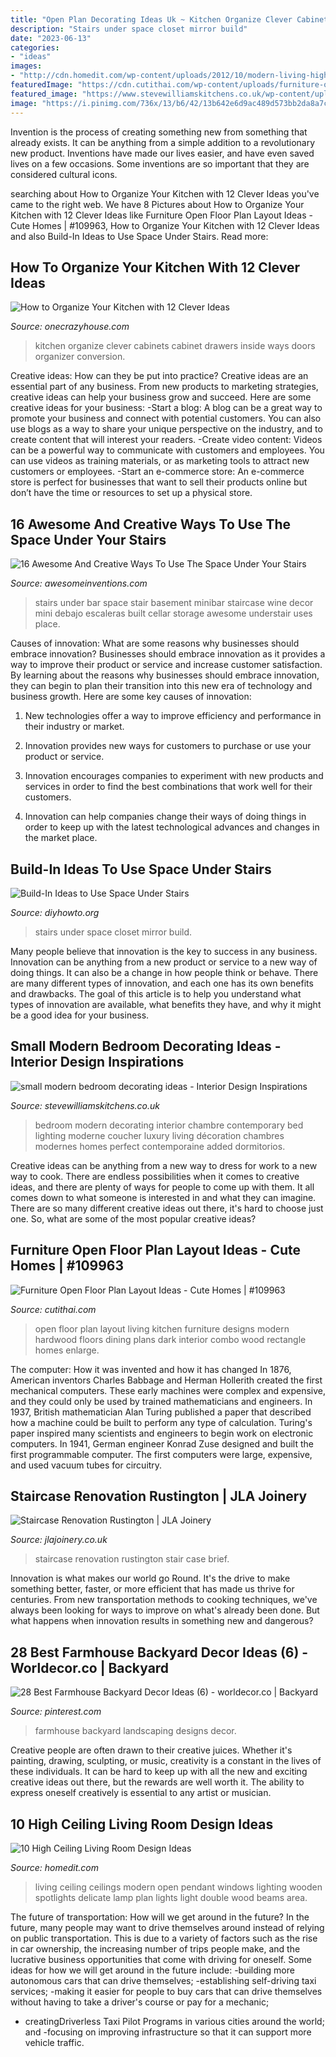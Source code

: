 ```yaml
---
title: "Open Plan Decorating Ideas Uk ~ Kitchen Organize Clever Cabinets Cabinet Drawers Inside Ways Doors Organizer Conversion"
description: "Stairs under space closet mirror build"
date: "2023-06-13"
categories:
- "ideas"
images:
- "http://cdn.homedit.com/wp-content/uploads/2012/10/modern-living-high-ceiling.jpg"
featuredImage: "https://cdn.cutithai.com/wp-content/uploads/furniture-open-floor-plan-layout-ideas_620575.jpg"
featured_image: "https://www.stevewilliamskitchens.co.uk/wp-content/uploads/2016/01/small-modern-bedroom-decorating-ideas.jpg"
image: "https://i.pinimg.com/736x/13/b6/42/13b642e6d9ac489d573bb2da8a7cdb41.jpg"
---
```



Invention is the process of creating something new from something that already exists. It can be anything from a simple addition to a revolutionary new product. Inventions have made our lives easier, and have even saved lives on a few occasions. Some inventions are so important that they are considered cultural icons.

	

		
searching about How to Organize Your Kitchen with 12 Clever Ideas you've came to the right web. We have 8 Pictures about How to Organize Your Kitchen with 12 Clever Ideas like Furniture Open Floor Plan Layout Ideas - Cute Homes | #109963, How to Organize Your Kitchen with 12 Clever Ideas and also Build-In Ideas to Use Space Under Stairs. Read more:
		
    
## How To Organize Your Kitchen With 12 Clever Ideas

<img loading=lazy src="https://cdn.onecrazyhouse.com/wp-content/uploads/2016/06/kitchen.jpg" onerror="this.onerror=null;this.src='https://tse4.mm.bing.net/th?id=OIP.kkwEJiJrKkG_vZJDbpZTYQHaKj&amp;pid=15.1';" alt="How to Organize Your Kitchen with 12 Clever Ideas">

_Source: onecrazyhouse.com_

>kitchen organize clever cabinets cabinet drawers inside ways doors organizer conversion. 

	

Creative ideas: How can they be put into practice?
Creative ideas are an essential part of any business. From new products to marketing strategies, creative ideas can help your business grow and succeed. Here are some creative ideas for your business: 
-Start a blog: A blog can be a great way to promote your business and connect with potential customers. You can also use blogs as a way to share your unique perspective on the industry, and to create content that will interest your readers. 
-Create video content: Videos can be a powerful way to communicate with customers and employees. You can use videos as training materials, or as marketing tools to attract new customers or employees. 
-Start an e-commerce store: An e-commerce store is perfect for businesses that want to sell their products online but don’t have the time or resources to set up a physical store.

    
## 16 Awesome And Creative Ways To Use The Space Under Your Stairs

<img loading=lazy src="http://www.awesomeinventions.com/wp-content/uploads/2015/01/stairs-minibar.jpg" onerror="this.onerror=null;this.src='https://tse3.mm.bing.net/th?id=OIP.hvNg0O7ngcwDwDSqDVu4GgHaHa&amp;pid=15.1';" alt="16 Awesome And Creative Ways To Use The Space Under Your Stairs">

_Source: awesomeinventions.com_

>stairs under bar space stair basement minibar staircase wine decor mini debajo escaleras built cellar storage awesome understair uses place. 

	

Causes of innovation: What are some reasons why businesses should embrace innovation?
Businesses should embrace innovation as it provides a way to improve their product or service and increase customer satisfaction. By learning about the reasons why businesses should embrace innovation, they can begin to plan their transition into this new era of technology and business growth. Here are some key causes of innovation:
1. New technologies offer a way to improve efficiency and performance in their industry or market.

2. Innovation provides new ways for customers to purchase or use your product or service.

3. Innovation encourages companies to experiment with new products and services in order to find the best combinations that work well for their customers.

4. Innovation can help companies change their ways of doing things in order to keep up with the latest technological advances and changes in the market place.


    
## Build-In Ideas To Use Space Under Stairs

<img loading=lazy src="http://www.diyhowto.org/wp-content/uploads/Under-the-Stairs-Mirror-Closet-20-Build-In-Ideas-to-Use-Space-Under-Stairs-DIYHowto.jpg" onerror="this.onerror=null;this.src='https://tse1.mm.bing.net/th?id=OIP.1XAMW79T4_wh-98fS4RoewHaJ8&amp;pid=15.1';" alt="Build-In Ideas to Use Space Under Stairs">

_Source: diyhowto.org_

>stairs under space closet mirror build. 

	

Many people believe that innovation is the key to success in any business. Innovation can be anything from a new product or service to a new way of doing things. It can also be a change in how people think or behave. There are many different types of innovation, and each one has its own benefits and drawbacks. The goal of this article is to help you understand what types of innovation are available, what benefits they have, and why it might be a good idea for your business.

    
## Small Modern Bedroom Decorating Ideas - Interior Design Inspirations

<img loading=lazy src="https://www.stevewilliamskitchens.co.uk/wp-content/uploads/2016/01/small-modern-bedroom-decorating-ideas.jpg" onerror="this.onerror=null;this.src='https://tse2.mm.bing.net/th?id=OIP.DV7jgaRY_S_w1FvylQOjsQHaFj&amp;pid=15.1';" alt="small modern bedroom decorating ideas - Interior Design Inspirations">

_Source: stevewilliamskitchens.co.uk_

>bedroom modern decorating interior chambre contemporary bed lighting moderne coucher luxury living décoration chambres modernes homes perfect contemporaine added dormitorios. 

	

Creative ideas can be anything from a new way to dress for work to a new way to cook. There are endless possibilities when it comes to creative ideas, and there are plenty of ways for people to come up with them. It all comes down to what someone is interested in and what they can imagine. There are so many different creative ideas out there, it's hard to choose just one. So, what are some of the most popular creative ideas?

    
## Furniture Open Floor Plan Layout Ideas - Cute Homes | #109963

<img loading=lazy src="https://cdn.cutithai.com/wp-content/uploads/furniture-open-floor-plan-layout-ideas_620575.jpg" onerror="this.onerror=null;this.src='https://tse4.mm.bing.net/th?id=OIP.IBnbsS7SDs33-hTS6BjULAHaE7&amp;pid=15.1';" alt="Furniture Open Floor Plan Layout Ideas - Cute Homes | #109963">

_Source: cutithai.com_

>open floor plan layout living kitchen furniture designs modern hardwood floors dining plans dark interior combo wood rectangle homes enlarge. 

	

The computer: How it was invented and how it has changed
In 1876, American inventors Charles Babbage and Herman Hollerith created the first mechanical computers. These early machines were complex and expensive, and they could only be used by trained mathematicians and engineers. In 1937, British mathematician Alan Turing published a paper that described how a machine could be built to perform any type of calculation. Turing's paper inspired many scientists and engineers to begin work on electronic computers. In 1941, German engineer Konrad Zuse designed and built the first programmable computer. The first computers were large, expensive, and used vacuum tubes for circuitry.

    
## Staircase Renovation Rustington | JLA Joinery

<img loading=lazy src="https://jlajoinery.co.uk/wp-content/uploads/2020/10/DSC_0112-min.jpg" onerror="this.onerror=null;this.src='https://tse3.mm.bing.net/th?id=OIP.sWUJYu1_jlz82BaypV1fzwHaLH&amp;pid=15.1';" alt="Staircase Renovation Rustington | JLA Joinery">

_Source: jlajoinery.co.uk_

>staircase renovation rustington stair case brief. 

	

Innovation is what makes our world go Round. It's the drive to make something better, faster, or more efficient that has made us thrive for centuries. From new transportation methods to cooking techniques, we've always been looking for ways to improve on what's already been done. But what happens when innovation results in something new and dangerous?

    
## 28 Best Farmhouse Backyard Decor Ideas (6) - Worldecor.co | Backyard

<img loading=lazy src="https://i.pinimg.com/736x/13/b6/42/13b642e6d9ac489d573bb2da8a7cdb41.jpg" onerror="this.onerror=null;this.src='https://tse3.mm.bing.net/th?id=OIP.vkRiTEdHHyx1t3QjWgu2YAHaLT&amp;pid=15.1';" alt="28 Best Farmhouse Backyard Decor Ideas (6) - worldecor.co | Backyard">

_Source: pinterest.com_

>farmhouse backyard landscaping designs decor. 

	

Creative people are often drawn to their creative juices. Whether it's painting, drawing, sculpting, or music, creativity is a constant in the lives of these individuals. It can be hard to keep up with all the new and exciting creative ideas out there, but the rewards are well worth it. The ability to express oneself creatively is essential to any artist or musician.

    
## 10 High Ceiling Living Room Design Ideas

<img loading=lazy src="http://cdn.homedit.com/wp-content/uploads/2012/10/modern-living-high-ceiling.jpg" onerror="this.onerror=null;this.src='https://tse3.mm.bing.net/th?id=OIP.20Y9n-SkRhHYafyr7-bHdgHaK7&amp;pid=15.1';" alt="10 High Ceiling Living Room Design Ideas">

_Source: homedit.com_

>living ceiling ceilings modern open pendant windows lighting wooden spotlights delicate lamp plan lights light double wood beams area. 

	

The future of transportation: How will we get around in the future?
In the future, many people may want to drive themselves around instead of relying on public transportation. This is due to a variety of factors such as the rise in car ownership, the increasing number of trips people make, and the lucrative business opportunities that come with driving for oneself. 
Some ideas for how we will get around in the future include: 
-building more autonomous cars that can drive themselves; 
-establishing self-driving taxi services; 
-making it easier for people to buy cars that can drive themselves without having to take a driver's course or pay for a mechanic; 
- creatingDriverless Taxi Pilot Programs in various cities around the world; and 
-focusing on improving infrastructure so that it can support more vehicle traffic.

